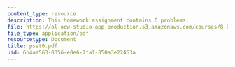 ```yaml
---
content_type: resource
description: This homework assignment contains 6 problems.
file: https://ol-ocw-studio-app-production.s3.amazonaws.com/courses/8-022-physics-ii-electricity-and-magnetism-fall-2004/6b4aa5630356e0e67fa1050a3e22463a_pset0.pdf
file_type: application/pdf
resourcetype: Document
title: pset0.pdf
uid: 6b4aa563-0356-e0e6-7fa1-050a3e22463a
---
```

